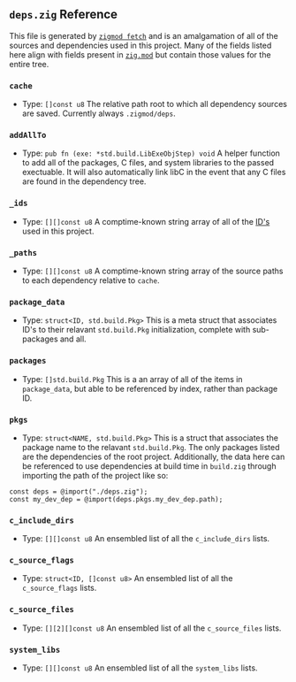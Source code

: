 ## `deps.zig` Reference
This file is generated by [`zigmod fetch`](commands/fetch.md) and is an amalgamation of all of the sources and dependencies used in this project. Many of the fields listed here align with fields present in [`zig.mod`](zig.mod.md) but contain those values for the entire tree.

### `cache`
- Type: `[]const u8`
The relative path root to which all dependency sources are saved. Currently always `.zigmod/deps`.

### `addAllTo`
- Type: `pub fn (exe: *std.build.LibExeObjStep) void`
A helper function to add all of the packages, C files, and system libraries to the passed exectuable. It will also automatically link libC in the event that any C files are found in the dependency tree.

### `_ids`
- Type: `[][]const u8`
A comptime-known string array of all of the [ID's](zig.mod.md#id) used in this project.

### `_paths`
- Type: `[][]const u8`
A comptime-known string array of the source paths to each dependency relative to `cache`.

### `package_data`
- Type: `struct<ID, std.build.Pkg>`
This is a meta struct that associates ID's to their relavant `std.build.Pkg` initialization, complete with sub-packages and all.

### `packages`
- Type: `[]std.build.Pkg`
This is a an array of all of the items in `package_data`, but able to be referenced by index, rather than package ID.

### `pkgs`
- Type: `struct<NAME, std.build.Pkg>`
This is a struct that associates the package name to the relavant `std.build.Pkg`. The only packages listed are the dependencies of the root project. Additionally, the data here can be referenced to use dependencies at build time in `build.zig` through importing the path of the project like so:
```zig
const deps = @import("./deps.zig");
const my_dev_dep = @import(deps.pkgs.my_dev_dep.path);
```

### `c_include_dirs`
- Type: `[][]const u8`
An ensembled list of all the `c_include_dirs` lists.

### `c_source_flags`
- Type: `struct<ID, []const u8>`
An ensembled list of all the `c_source_flags` lists.

### `c_source_files`
- Type: `[][2][]const u8`
An ensembled list of all the `c_source_files` lists.

### `system_libs`
- Type: `[][]const u8`
An ensembled list of all the `system_libs` lists.
